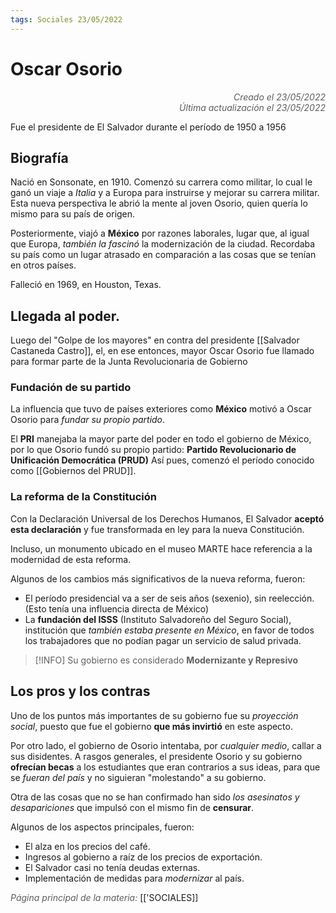 ```yaml
---
tags: Sociales 23/05/2022
---
```


# Oscar Osorio
<div style="text-align: right; opacity: 0.7; font-style: italic;">Creado el 23/05/2022</div>
<div style="text-align: right; opacity: 0.7; font-style: italic;">Última actualización el 23/05/2022</div>

Fue el presidente de El Salvador durante el período de 1950 a 1956

## Biografía

Nació en Sonsonate, en 1910. Comenzó su carrera como militar, lo cual le ganó un viaje a *Italia* y a Europa para instruirse y mejorar su carrera militar.
Esta nueva perspectiva le abrió la mente al joven Osorio, quien quería lo mismo para su país de origen.

Posteriormente, viajó a **México** por razones laborales, lugar que, al igual que Europa, *también la fascinó* la modernización de la ciudad. Recordaba su país como un lugar atrasado en comparación a las cosas que se tenían en otros países.

Falleció en 1969, en Houston, Texas.

## Llegada al poder.

Luego del "Golpe de los mayores" en contra del presidente [[Salvador Castaneda Castro]], el, en ese entonces, mayor Oscar Osorio fue llamado para formar parte de la Junta Revolucionaria de Gobierno

### Fundación de su partido

La influencia que tuvo de países exteriores como **México** motivó a Oscar Osorio para *fundar su propio partido*. 

El **PRI** manejaba la mayor parte del poder en todo el gobierno de México, por lo que Osorio fundó su propio partido: **Partido Revolucionario de Unificación Democrática (PRUD)** Así pues, comenzó el período conocido como [[Gobiernos del PRUD]].

### La reforma de la Constitución

Con la Declaración Universal de los Derechos Humanos, El Salvador **aceptó esta declaración** y fue transformada en ley para la nueva Constitución.

Incluso, un monumento ubicado en el museo MARTE hace referencia a la modernidad de esta reforma.

Algunos de los cambios más significativos de la nueva reforma, fueron:

- El período presidencial va a ser de seis años (sexenio), sin reelección. (Esto tenía una influencia directa de México)
- La **fundación del ISSS** (Instituto Salvadoreño del Seguro Social), institución que *también estaba presente en México*, en favor de todos los trabajadores que no podían pagar un servicio de salud privada.

> [!INFO]
> Su gobierno es considerado **Modernizante y Represivo**

## Los pros y los contras

Uno de los puntos más importantes de su gobierno fue su *proyección social*, puesto que fue el gobierno **que más invirtió** en este aspecto.

Por otro lado, el gobierno de Osorio intentaba, por *cualquier medio*, callar a sus disidentes. A rasgos generales, el presidente Osorio y su gobierno **ofrecían becas** a los estudiantes que eran contrarios a sus ideas, para que se *fueran del país* y no siguieran "molestando" a su gobierno.

Otra de las cosas que no se han confirmado han sido *los asesinatos y desapariciones* que impulsó con el mismo fin de **censurar**.

Algunos de los aspectos principales, fueron:

- El alza en los precios del café.
- Ingresos al gobierno a raíz de los precios de exportación.
- El Salvador casi no tenía deudas externas.
- Implementación de medidas para *modernizar* al país.


<span style="opacity: 0.7; font-style: italic;">Página principal de la materia:</span> [['SOCIALES]]